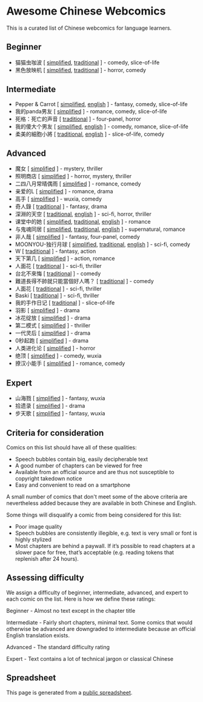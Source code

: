 # Awesome Chinese Webcomics

This is a curated list of Chinese webcomics for language learners.


## Beginner

  
* 猫猫虫咖波 [ [simplified](https://www.dongmanmanhua.cn/HEALING/maomaochongkapo/list?title_no=807), [traditional](https://www.webtoons.com/zh-hant/comedy/maomaochongkapo/list?title_no=394) ] - comedy, slice-of-life
* 黑色放映机 [ [simplified](https://m.dongmanmanhua.cn/SUSPENSE/heisefangyingji/list?title_no=804), [traditional](https://www.webtoons.com/zh-hant/horror/heisefangyingji/list?title_no=416) ] - horror, comedy

## Intermediate

  
* Pepper & Carrot [ [simplified](https://www.peppercarrot.com/cn/static3/webcomics), [english](https://www.peppercarrot.com/) ] - fantasy, comedy, slice-of-life
* 我的panda男友 [ [simplified](http://m.kuaikanmanhua.com/mobile/159/list/) ] - romance, comedy, slice-of-life
* 死格：死亡的声音 [ [traditional](https://m.ac.qq.com/comic/chapterList/id/552409) ] - four-panel, horror
* 我的傻大个男友 [ [simplified](http://m.dongmanmanhua.cn/LOVE/shadage/list?title_no=1115), [english](https://m.webtoons.com/en/slice-of-life/my-giant-nerd-boyfriend/list?title_no=958) ] - comedy, romance, slice-of-life
* 柔美的細胞小將 [ [traditional](https://www.webtoons.com/zh-hant/slice-of-life/yumi-cell/list?title_no=461), [english](https://www.webtoons.com/en/romance/yumi-cell/list?title_no=478&page=1) ] - slice-of-life, comedy

## Advanced

  
* 魔女 [ [simplified](http://m.kuaikanmanhua.com/mobile/1154/list/) ] - mystery, thriller
* 照明商店 [ [simplified](http://m.kuaikanmanhua.com/mobile/1004/list/) ] - horror, mystery, thriller
* 二四八月常晴偶雨 [ [simplified](http://m.kuaikanmanhua.com/mobile/772/list/) ] - romance, comedy
* 亲爱的L [ [simplified](http://m.kuaikanmanhua.com/mobile/1022/list/) ] - romance, drama
* 高手 [ [simplified](https://m.dongmanmanhua.cn/BOY/gaoshou/list?title_no=764) ] - wuxia, comedy
* 奇人錄 [ [traditional](http://www.comico.com.tw/814/) ] - fantasy, drama
* 深淵的天空 [ [traditional](https://m.webtoons.com/zh-hant/thriller/distant-sky/list?title_no=161), [english](https://m.webtoons.com/en/thriller/distant-sky/list?title_no=75) ] - sci-fi, horror, thriller
* 课堂中的她 [ [simplified](http://m.dongmanmanhua.cn/CAMPUS/the-girl-from-class/list?title_no=239), [traditional](https://m.webtoons.com/zh-hant/drama/the-girl-from-class/list?title_no=159), [english](https://m.webtoons.com/en/drama/the-girl-from-class/list?title_no=73) ] - romance
* 与鬼魂同居 [ [simplified](http://m.dongmanmanhua.cn/FANTASY/yuguihuntongju/list?title_no=714), [traditional](https://m.webtoons.com/zh-hant/drama/yinxingdetongju/list?title_no=713), [english](https://m.webtoons.com/en/drama/my-boo/list?title_no=1185) ] - supernatural, romance
* 非人哉 [ [simplified](http://m.kuaikanmanhua.com/mobile/531/list/) ] - fantasy, four-panel, comedy
* MOONYOU-独行月球 [ [simplified](http://m.dongmanmanhua.cn/HEALING/moonyou/list?title_no=697), [traditional](https://m.webtoons.com/zh-hant/comedy/moonyou/list?title_no=696), [english](https://m.webtoons.com/en/sf/moonyou/list?title_no=1340) ] - sci-fi, comedy
* W [ [traditional](http://www.comico.com.tw/45/) ] - fantasy, action
* 天下第几 [ [simplified](http://m.kuaikanmanhua.com/mobile/472/list/) ] - action, romance
* 人面花 [ [traditional](http://www.comico.com.tw/3535/) ] - sci-fi, thriller
* 台北不來悔 [ [traditional](http://www.comico.com.tw/125/) ] - comedy
* 難道長得不帥就只能當個好人嗎？ [ [traditional](http://www.comico.com.tw/1176/) ] - comedy
* 人面花 [ [traditional](http://www.comico.com.tw/3535/) ] - sci-fi, thriller
* Baski [ [traditional](http://www.comico.com.tw/1374/) ] - sci-fi, thriller
* 我的手作日记 [ [traditional](https://www.webtoons.com/zh-hant/slice-of-life/wodeshouzuoriji/list?title_no=805) ] - slice-of-life
* 羽影 [ [simplified](http://m.kuaikanmanhua.com/mobile/3131/list) ] - drama
* 冰花绽放 [ [simplified](http://m.kuaikanmanhua.com/mobile/2651/list/) ] - drama
* 第二模式 [ [simplified](http://m.kuaikanmanhua.com/mobile/1505/list/) ] - thriller
* 一代灵后 [ [simplified](http://m.kuaikanmanhua.com/mobile/1877/list/) ] - drama
* 0秒起跑 [ [simplified](http://m.kuaikanmanhua.com/mobile/2162/list/) ] - drama
* 人类进化论 [ [simplified](http://m.kuaikanmanhua.com/mobile/1135/list/) ] - horror
* 绝顶 [ [simplified](https://m.dongmanmanhua.cn/BOY/jueding/list?title_no=1331) ] - comedy, wuxia
* 撩汉小能手 [ [simplified](https://m.ac.qq.com/comic/index/id/631910) ] - romance, comedy

## Expert

  
* 山海戮 [ [simplified](https://m.dongmanmanhua.cn/FANTASY/shanhailu/list?title_no=1319) ] - fantasy, wuxia
* 拾遗录 [ [simplified](http://m.kuaikanmanhua.com/mobile/1538/list/) ] - drama
* 步天歌 [ [simplified](http://m.kuaikanmanhua.com/mobile/2583/list/) ] - fantasy, wuxia


## Criteria for consideration

Comics on this list should have all of these qualities:

- Speech bubbles contain big, easily decipherable text
- A good number of chapters can be viewed for free
- Available from an official source and are thus not susceptible to copyright takedown notice
- Easy and convenient to read on a smartphone

A small number of comics that don't meet some of the above criteria are nevertheless added because they are available in both Chinese and English.

Some things will disqualify a comic from being considered for this list:

- Poor image quality
- Speech bubbles are consistently illegible, e.g. text is very small or font is highly stylized
- Most chapters are behind a paywall. If it’s possible to read chapters at a slower pace for free, that’s acceptable (e.g. reading tokens that replenish after 24 hours).

## Assessing difficulty

We assign a difficulty of beginner, intermediate, advanced, and expert to each comic on the list. Here is how we define these ratings:

Beginner - Almost no text except in the chapter title

Intermediate - Fairly short chapters, minimal text. Some comics that would otherwise be advanced are downgraded to intermediate because an official English translation exists.

Advanced - The standard difficulty rating

Expert - Text contains a lot of technical jargon or classical Chinese

## Spreadsheet

This page is generated from a [public spreadsheet](https://docs.google.com/spreadsheets/d/1VFy6jdPbRjZiQJ2a0fn9eFnAcrQh5ebSh21tTihKeKA/).
